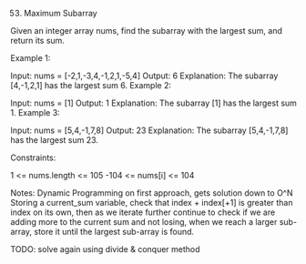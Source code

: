 53. Maximum Subarray

Given an integer array nums, find the 
subarray
 with the largest sum, and return its sum.

 

Example 1:

Input: nums = [-2,1,-3,4,-1,2,1,-5,4]
Output: 6
Explanation: The subarray [4,-1,2,1] has the largest sum 6.
Example 2:

Input: nums = [1]
Output: 1
Explanation: The subarray [1] has the largest sum 1.
Example 3:

Input: nums = [5,4,-1,7,8]
Output: 23
Explanation: The subarray [5,4,-1,7,8] has the largest sum 23.
 

Constraints:

1 <= nums.length <= 105
-104 <= nums[i] <= 104

Notes: 
Dynamic Programming on first approach, gets solution down to O^N
Storing a current_sum variable, check that index + index[+1] is greater than index on its own, then as we iterate further continue to check if we are adding more to the current sum and not losing, when we reach a larger sub-array, store it until the largest sub-array is found.

TODO: solve again using divide & conquer method